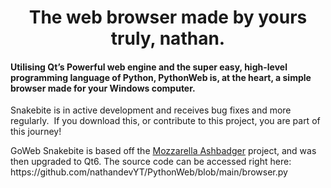 <div class="WordSection1">
<h1 class="MsoNormal" align="center">The web browser made by yours truly, nathan.</h1>
<p class="MsoNormal"></p>
<h4 class="MsoNormal">Utilising Qt’s Powerful web engine and the super
easy, high-level programming language of Python, PythonWeb is, at the heart, a
simple browser made for your Windows computer.</h4><p></p><p>Snakebite is in active development and receives bug fixes and more regularly.&nbsp; If you download this, or contribute to this project, you are part of this journey!</p>
<p>GoWeb Snakebite is based off the <a href="https://github.com/pythonguis/15-minute-apps/tree/master/browser_tabbed" target="_blank">Mozzarella Ashbadger</a> project, and was then upgraded to Qt6. The source code can be accessed right here: https://github.com/nathandevYT/PythonWeb/blob/main/browser.py</p></div>
